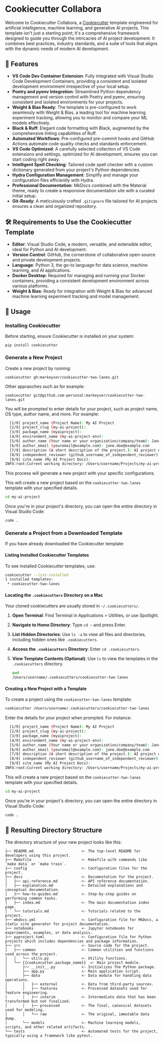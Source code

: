 # Cookiecutter Collabora

Welcome to Cookiecutter Collabora, a
[Cookiecutter](https://www.cookiecutter.io/) template engineered for
artificial intelligence, machine learning, and generative AI projects.
This template isn't just a starting point; it's a comprehensive
framework designed to guide you through the intricacies of AI project
development.  It combines best practices, industry standards, and a
suite of tools that aligns with the dynamic needs of modern AI
development.

## 🌟 Features

- **VS Code Dev Container Extension**: Fully integrated with Visual
  Studio Code Development Containers, providing a consistent and
  isolated development environment irrespective of your local setup.
- **Poetry and pyenv Integration**: Streamlined Python dependency
  management and version control with Poetry and pyenv, ensuring
  consistent and isolated environments for your projects.
- **Weight & Bias Ready**: The template is pre-configured to work
  seamlessly with Weight & Bias, a leading tool for machine learning
  experiment tracking, allowing you to monitor and compare your ML
  models effectively.
- **Black & Ruff**: Elegant code formatting with Black, augmented by the
  comprehensive linting capabilities of Ruff.
- **Automated Workflows**: Pre-configured pre-commit hooks and GitHub
  Actions automate code quality checks and standards enforcement.
- **VS Code Optimized**: A carefully selected collection of VS Code
  extensions and settings, optimized for AI development, ensures you can
  start coding right away.
- **Intelligent Spell Checking**: Tailored code spell checker with a
  custom dictionary generated from your project's Python dependencies.
- **Hydra Configuration Management**: Simplify and manage your
  configuration files efficiently with Hydra.
- **Professional Documentation**: MkDocs combined with the Material
  theme, ready to create a responsive documentation site with a curated
  initial setup.
- **Git-Ready**: A meticulously crafted `.gitignore` file tailored for
  AI projects ensures a clean and organized repository.

## 🛠 Requirements to Use the Cookiecutter Template

- **Editor**: Visual Studio Code, a modern, versatile, and extensible
  editor, ideal for Python and AI development.
- **Version Control**: GitHub, the cornerstone of collaborative
  open-source and private development projects.
- **Language**: Python 3, the go-to language for data science, machine
  learning, and AI applications.
- **Docker Desktop**: Required for managing and running your Docker
  containers, providing a consistent development environment across
  various platforms.
- **Weight & Bias**: Ready for integration with Weight & Bias for
  advanced machine learning experiment tracking and model management.

## 📖 Usage

### Installing Cookiecutter

Before starting, ensure Cookiecutter is installed on your system:

```shell
pip install cookiecutter
```

### Generate a New Project

Create a new project by running:

```shell
cookiecutter gh:markeyser/cookiecutter-two-lanes.git
```

<!-- NOTE: Needs discussion or investigation -@marcos_aguilerakeyser at 12/22/2023, 11:12:51 AM -->
Other appraoches such as for example:

`cookiecutter git@github.com-personal:markeyser/cookiecutter-two-lanes.git`
<!--  -->


You will be prompted to enter details for your project, such as project
name, OS type, author name, and more. For example:

```bash
  [1/9] project_name (Project Name): My AI Project
  [2/9] project_slug (my-ai-project):
  [3/9] package_name (myaiproject):
  [4/9] environment_name (my-ai-project-env):
  [5/9] author_name (Your name or your organization/company/team): Jane Doe
  [6/9] author_email (youremail@example.com): jane.doe@example.com
  [7/9] description (A short description of the project.): AI project development
  [8/9] independent_reviewer (github_username_of_independent_reviewer):
  [9/9] site_name (My AI Project Docs):
INFO:root:Current working directory: /Users/username/Projects/my-ai-project
```

This process will generate a new project with your specific
configurations.

This will create a new project based on the `cookiecutter-two-lanes` template
with your specified details.

```bash
cd my-ai-project
```

Once you're in your project's directory, you can open the entire
directory in Visual Studio Code:

```bash
code .
```

### Generate a Project from a Downloaded Template

If you have already downloaded the Cookiecutter template:

#### Listing Installed Cookiecutter Templates

To see installed Cookiecutter templates, use:

```bash
cookiecutter --list-installed
1 installed templates:
 * cookiecutter-two-lanes
```

#### Locating the `.cookiecutters` Directory on a Mac

Your cloned cookiecutters are usually stored in `~/.cookiecutters/`.

1. **Open Terminal**: Find Terminal in Applications > Utilities, or use
   Spotlight.

2. **Navigate to Home Directory**: Type `cd ~` and press Enter.

3. **List Hidden Directories**: Use `ls -a` to view all files and
   directories, including hidden ones like `.cookiecutters`.

4. **Access the `.cookiecutters` Directory**: Enter `cd .cookiecutters`.

5. **View Template Contents (Optional)**: Use `ls` to view the templates
   in the `.cookiecutters` directory.

   ```bash
   pwd
   /Users/username/.cookiecutters/cookiecutter-two-lanes
   ```

#### Creating a New Project with a Template

To create a project using the `cookiecutter-two-lanes` template:

```bash
cookiecutter /Users/username/.cookiecutters/cookiecutter-two-lanes
```

Enter the details for your project when prompted. For instance:

```bash
  [1/9] project_name (Project Name): My AI Project
  [2/9] project_slug (my-ai-project):
  [3/9] package_name (myaiproject):
  [4/9] environment_name (my-ai-project-env):
  [5/9] author_name (Your name or your organization/company/team): Jane Doe
  [6/9] author_email (youremail@example.com): jane.doe@example.com
  [7/9] description (A short description of the project.): AI project development
  [8/9] independent_reviewer (github_username_of_independent_reviewer):
  [9/9] site_name (My AI Project Docs):
INFO:root:Current working directory: /Users/username/Projects/my-ai-project
```

This will create a new project based on the `cookiecutter-two-lanes` template
with your specified details.

```bash
cd my-ai-project
```

Once you're in your project's directory, you can open the entire
directory in Visual Studio Code:

```bash
code .
```

## 📁 Resulting Directory Structure

The directory structure of your new project looks like this:

```text
├── README.md                      <- The top-level README for developers using this project.
├── Makefile                       <- Makefile with commands like `make data` or `make train`.
├── config                         <- Configuration files for the project.
├── docs                           <- Documentation for the project.
│   ├── api-reference.md           <- API reference documentation.
│   ├── explanation.md             <- Detailed explanations and conceptual documentation.
│   ├── how-to-guides.md           <- Step-by-step guides on performing common tasks.
│   ├── index.md                   <- The main documentation index page.
│   └── tutorials.md               <- Tutorials related to the project.
├── mkdocs.yml                     <- Configuration file for MkDocs, a static site generator for project documentation.
├── notebooks                      <- Jupyter notebooks for experiments, examples, or data analysis.
├── pyproject.toml                 <- Configuration file for Python projects which includes dependencies and package information.
├── src                            <- Source code for the project.
│   ├── common                     <- Common utilities and functions used across the project.
│   │   └── utils.py               <- Utility functions.
│   └── {{cookiecutter.package_name}}  <- Main project module.
│       ├── __init__.py            <- Initializes the Python package.
│       ├── app.py                 <- Main application script.
│       ├── data                   <- Data module for handling data operations.
│       │   ├── external           <- Data from third-party sources.
│       │   ├── features           <- Processed datasets used for feature engineering.
│       │   ├── interim            <- Intermediate data that has been transformed but not finalized.
│       │   ├── processed          <- The final, canonical datasets used for modeling.
│       │   └── raw                <- The original, immutable data dump.
│       └── models                 <- Machine learning models, scripts, and other related artifacts.
└── tests                          <- Automated tests for the project, typically using a framework like pytest.
```

